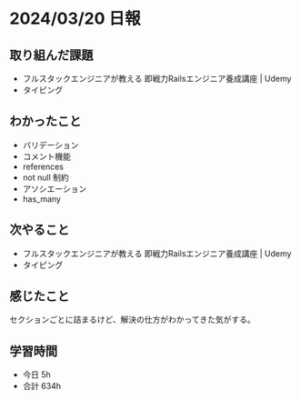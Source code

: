 # 2024/03/20 日報

## 取り組んだ課題
- フルスタックエンジニアが教える 即戦力Railsエンジニア養成講座 | Udemy
- タイピング

## わかったこと
- バリデーション
- コメント機能
- references
- not null 制約
- アソシエーション
- has_many

## 次やること
- フルスタックエンジニアが教える 即戦力Railsエンジニア養成講座 | Udemy
- タイピング

## 感じたこと
セクションごとに詰まるけど、解決の仕方がわかってきた気がする。

## 学習時間
- 今日 5h
- 合計 634h
